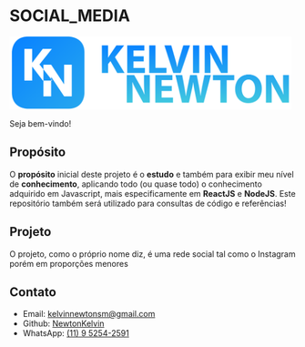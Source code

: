 # SOCIAL_MEDIA

<img src="https://raw.githubusercontent.com/NewtonKelvin/social_media/871b6237a73878acd0d40edeed597a6b1d60db0b/front_end/public/images/logotipo_name_blue.svg" height="128"/>

Seja bem-vindo!

## Propósito

O **propósito** inicial deste projeto é o **estudo** e também para exibir meu nível de **conhecimento**, aplicando todo (ou quase todo) o conhecimento adquirido em Javascript, mais especificamente em **ReactJS** e **NodeJS**. Este repositório também será utilizado para consultas de código e referências!

## Projeto

O projeto, como o próprio nome diz, é uma rede social tal como o Instagram porém em proporções menores

## Contato

- Email: kelvinnewtonsm@gmail.com
- Github: [NewtonKelvin](https://github.com/NewtonKelvin)
- WhatsApp: [(11) 9 5254-2591](https://wa.me/5511952542591)
